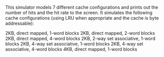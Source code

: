 
This simulator models 7 different cache configurations and prints out the number of hits and the hit rate to the screen.
It simulates the following cache configurations (using LRU when appropriate and the cache is byte addressable):

2KB, direct mapped, 1-word blocks
2KB, direct mapped, 2-word blocks
2KB, direct mapped, 4-word blocks
2KB, 2-way set associative, 1-word blocks
2KB, 4-way set associative, 1-word blocks
2KB, 4-way set associative, 4-word blocks
4KB, direct mapped, 1-word blocks
